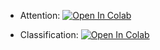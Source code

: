 * Attention: [![Open In Colab](https://colab.research.google.com/assets/colab-badge.svg)](https://colab.research.google.com/github/kaanr/yandex_ml_homework/blob/hw01_classification_and_attention/01_attention.ipynb)

* Classification: [![Open In Colab](https://colab.research.google.com/assets/colab-badge.svg)](https://colab.research.google.com/github/kaanr/yandex_ml_homework/blob/hw01_classification_and_attention/02_hw_fmnist_classification.ipynb)
